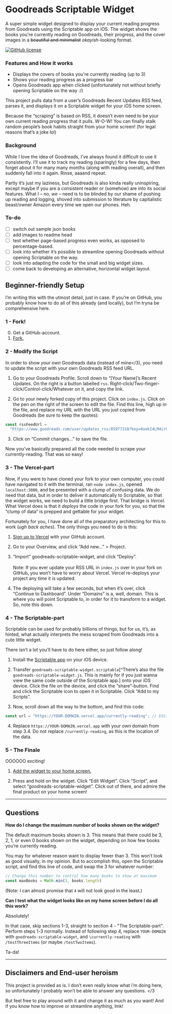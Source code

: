 # Goodreads Scriptable Widget

A super simple widget designed to display your current reading progress from Goodreads using the Scriptable app on iOS. The widget shows the books you're currently reading on Goodreads, their progress, and the cover images in a ~~beautiful and minimalist~~ _okayish_-looking format.

[![GitHub license](https://img.shields.io/badge/License-MIT-blue.svg)](LICENSE)

### Features and How it works

- Displays the covers of books you're currently reading (up to 3)
- Shows your reading progress as a progress bar
- Opens Goodreads app when clicked (unfortunately not without briefly opening Scriptable on the way :/)

This project pulls data from a user’s Goodreads Recent Updates RSS feed, parses it, and displays it on a Scriptable widget for your iOS home screen.

Because the “scraping” is based on RSS, it doesn’t even need to be your own current reading progress that it pulls. W-O-W! You can finally stalk random people’s book habits straight from your home screen! (for legal reasons that’s a joke lol)

### Background

While I love the idea of Goodreads, I’ve always found it difficult to use it consistently. I’ll use it to track my reading (sparingly) for a few days, then forget about it for many many months (along with reading overall), and then suddenly fall into it again. Rinse, aaaand repeat.

Partly it’s just my laziness, but Goodreads is also kinda really uninspiring, except maybe if you are a consistent reader or (somehow) are into its social features. What I – no, _we_ – need is to be blinded by our shame of pushing up reading and logging, shoved into submission to literature by capitalistic beast/owner Amazon every time we open our phones. Heh.

### To-do

- [ ] switch out sample json books
- [ ] add images to readme head
- [ ] test whether page-based progress even works, as opposed to percentage-based.
- [ ] look into whether it’s possible to streamline opening Goodreads without opening Scriptable on the way.
- [ ] look into adapting the code for the small and big widget sizes.
- [ ] come back to developing an alternative, horizontal widget layout.

## Beginner-friendly Setup

I’m writing this with the utmost detail, just in case. If you’re on GitHub, you probably know how to do all of this already (and locally), but I’m tryna be comprehensive here.

### 1 - Fork!

0. Get a GitHub-account.
1. [Fork.](https://docs.github.com/en/pull-requests/collaborating-with-pull-requests/working-with-forks/fork-a-repo?tool=webui#forking-a-repository)

### 2 - Modify the Script

In order to show _your own_ Goodreads data (instead of mine</3), you need to update the script with your own Goodreads RSS feed URL.

1. Go to your Goodreads Profile. Scroll down to “[Your Name]’s Recent Updates. On the right is a button labelled ```rss```. Right-click/Two-finger-click/Control-click/Whatever on it, and copy the link.

2. Go to your newly forked copy of this project. Click on ```index.js```. Click on the pen on the right of the screen to edit the file. Find this line, high up in the file, and replace my URL with the URL you just copied from Goodreads (be sure to keep the quotes):

```javascript
const rssFeedUrl =
  "https://www.goodreads.com/user/updates_rss/85977318?key=6oekI4LM4irGWk-h0td061HXzYEnTelG4NJtuPBJfhV91lfc";
```

3. Click on “Commit changes...” to save the file.

Now you’ve basically prepared all the code needed to scrape your currently-reading. That was so easy!

### 3 - The Vercel-part

Now, if you were to have cloned your fork to your own computer, you could have navigated to it with the terminal, ran ```node index.js```, opened ```localhost:3000```, and be presented with a clump of confusing data. We do need that data, but in order to deliver it automatically to Scriptable, so that the widget works, we need to build a little bridge first. That bridge is _Vercel_. What Vercel does is that it _deploys_ the code in your fork for you, so that the “clump of data” is prepped and gettable for your widget.

Fortunately for you, I have done all of the preparatory architecting for this to work (_ugh back aches_). The only things you need to do is this:

1. [Sign up to Vercel](https://vercel.com/signup) with your GitHub account.
2. Go to your Overview, and click “Add new...” > Project.

3. “Import” goodreads-scriptable-widget, and click “Deploy”.\
   \
   Note: If you ever update your RSS URL in ```index.js``` over in your fork on GitHub, you won’t have to worry about Vercel. Vercel re-deploys your project any time it is updated.

4. The deploying will take a few seconds, but when it’s over, click “Continue to Dashboard”. Under “Domains” is a, well, domain. This is where you will point Scriptable to, in order for it to transform to a widget. So, note this down.

### 4 - The Scriptable-part

Scriptable can be used for probably billions of things, but for us, it’s, as hinted, what actually interprets the mess scraped from Goodreads into a cute little widget.

There isn’t a lot you’ll have to do here either, so just follow along!

1. Install the [Scriptable app](https://apps.apple.com/us/app/scriptable/id1405459188) on your iOS device.

2. Transfer ```goodreads-scriptable-widget.scriptable```[^There’s also the file ```goodreads-scriptable-widget.js```. This is mainly for if you just wanna view the same code outside of the Scriptable app.] onto your iOS device. Click the file on the device, and click the “share”-button. Find and click the Scriptable icon to open it in Scriptable. Click “Add to my Scripts”.

3. Now, scroll down all the way to the bottom, and find this code:

```javascript
const url = "https://YOUR-DOMAIN.vercel.app/currently-reading"; // Edit endpoint to "/testTwoItems" or "/testThreeItems" for visual testing
```

4. Replace ```https://YOUR-DOMAIN.vercel.app``` with your own domain from step 3.4. Do not replace ```/currently-reading```, as this is the location of the data.

### 5 - The Finale

OOOOOO exciting!

1. [Add the widget to your home screen.](https://support.apple.com/en-us/118610)

2. Press and hold on the widget. Click “Edit Widget”. Click “Script”, and select “goodreads-scriptable-widget”. Click out of there, and admire the final product on your home screen!

---

## Questions

**How do I change the maximum number of books shown on the widget?**

The default maximum books shown is 3. This means that there could be 3, 2, 1, or even 0 books shown on the widget, depending on how few books you’re currently reading.

You may for whatever reason want to display fewer than 3. This won’t look as good visually, in my opinion. But to accomplish this, open the Scriptable script, and find this line of code, and swap the 3 for whatever number:

```javascript
// Change this number to control how many books to show at maximum
const maxBooks = Math.min(3, books.length)
```

(Note: I can almost promise that ```4``` will not look good in the least.)

**Can I test what the widget looks like on my home screen before I do all this work?**

Absolutely!

In that case, skip sections 1-3, straight to section 4 - "The Scriptable-part". Perform steps 1-3 normally. Instead of following step 4, replace ```YOUR-DOMAIN``` with ```goodreads-scriptable-widget```, and ```\currently-reading``` with ```/testThreeItems``` (or maybe ```/testTwoItems```).

Ta-da!

---

## Disclaimers and End-user heroism

This project is provided as is. I don’t even really know what i’m doing here, so unfortunately I probably won’t be able to answer any questions. </3

But feel free to play around with it and change it as much as you want! And if you know how to improve or streamline anything, lmk!
